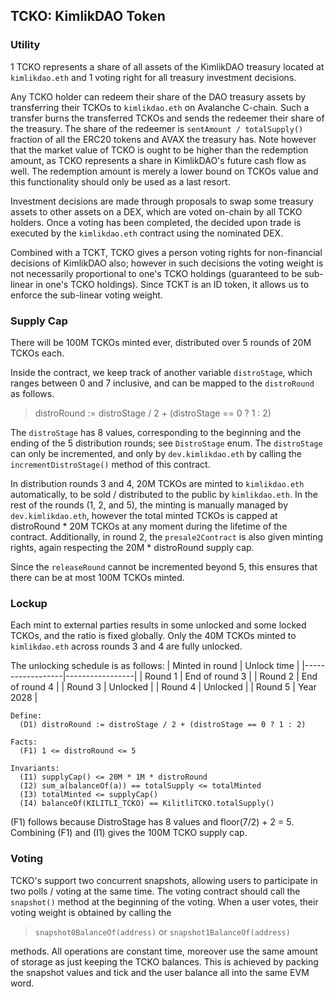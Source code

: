 ## TCKO: KimlikDAO Token


### Utility
1 TCKO represents a share of all assets of the KimlikDAO treasury located
at `kimlikdao.eth` and 1 voting right for all treasury investment decisions.

Any TCKO holder can redeem their share of the DAO treasury assets by
transferring their TCKOs to `kimlikdao.eth` on Avalanche C-chain. Such a
transfer burns the transferred TCKOs and sends the redeemer their share of
the treasury. The share of the redeemer is `sentAmount / totalSupply()`
fraction of all the ERC20 tokens and AVAX the treasury has.
Note however that the market value of TCKO is ought to be higher than the
redemption amount, as TCKO represents a share in KimlikDAO's future cash
flow as well. The redemption amount is merely a lower bound on TCKOs value
and this functionality should only be used as a last resort.
 
Investment decisions are made through proposals to swap some treasury assets
to other assets on a DEX, which are voted on-chain by all TCKO holders. Once
a voting has been completed, the decided upon trade is executed by the
`kimlikdao.eth` contract using the nominated DEX.

Combined with a TCKT, TCKO gives a person voting rights for non-financial
decisions of KimlikDAO also; however in such decisions the voting weight is
not necessarily proportional to one's TCKO holdings (guaranteed to be
sub-linear in one's TCKO holdings). Since TCKT is an ID token, it allows us
to enforce the sub-linear voting weight.

### Supply Cap
There will be 100M TCKOs minted ever, distributed over 5 rounds of 20M TCKOs
each.

Inside the contract, we keep track of another variable `distroStage`, which
ranges between 0 and 7 inclusive, and can be mapped to the `distroRound` as
follows.

> distroRound :=  distroStage / 2 + (distroStage == 0 ? 1 : 2)

The `distroStage` has 8 values, corresponding to the beginning and the
ending of the 5 distribution rounds; see `DistroStage` enum.
The `distroStage` can only be incremented, and only by `dev.kimlikdao.eth`
by calling the `incrementDistroStage()` method of this contract.

In distribution rounds 3 and 4, 20M TCKOs are minted to `kimlikdao.eth`
automatically, to be sold / distributed to the public by `kimlikdao.eth`.
In the rest of the rounds (1, 2, and 5), the minting is manually managed
by `dev.kimlikdao.eth`, however the total minted TCKOs is capped at
distroRound * 20M TCKOs at any moment during the lifetime of the contract.
Additionally, in round 2, the `presale2Contract` is also given minting
rights, again respecting the 20M * distroRound supply cap.

Since the `releaseRound` cannot be incremented beyond 5, this ensures that
there can be at most 100M TCKOs minted.

### Lockup
Each mint to external parties results in some unlocked and some locked
TCKOs, and the ratio is fixed globally. Only the 40M TCKOs minted to
`kimlikdao.eth` across rounds 3 and 4 are fully unlocked.

The unlocking schedule is as follows:
| Minted in round  |  Unlock time    |
|------------------|-----------------|
|   Round 1        |  End of round 3 |
|   Round 2        |  End of round 4 |
|   Round 3        |  Unlocked       |
|   Round 4        |  Unlocked       |
|   Round 5        |  Year 2028      |

```
Define:
  (D1) distroRound := distroStage / 2 + (distroStage == 0 ? 1 : 2)

Facts:
  (F1) 1 <= distroRound <= 5

Invariants:
  (I1) supplyCap() <= 20M * 1M * distroRound
  (I2) sum_a(balanceOf(a)) == totalSupply <= totalMinted
  (I3) totalMinted <= supplyCap()
  (I4) balanceOf(KILITLI_TCKO) == KilitliTCKO.totalSupply()
```
(F1) follows because DistroStage has 8 values and floor(7/2) + 2 = 5.
Combining (F1) and (I1) gives the 100M TCKO supply cap.

### Voting
TCKO's support two concurrent snapshots, allowing users to participate
in two polls / voting at the same time. The voting contract should call the
`snapshot()` method at the beginning of the voting. When a user votes, their
voting weight is obtained by calling the

> `snapshot0BalanceOf(address)` or `snapshot1BalanceOf(address)`

methods. All operations are constant time, moreover use the same amount of
storage as just keeping the TCKO balances. This is achieved by packing the
snapshot values and tick and the user balance all into the same EVM word.